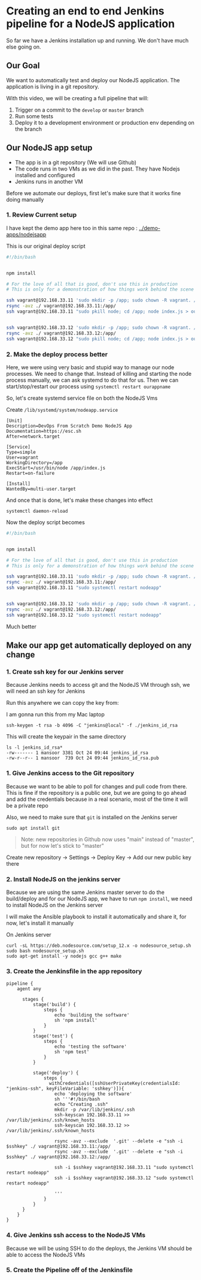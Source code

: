 # Creating an end to end Jenkins pipeline for a NodeJS application

So far we have a Jenkins installation up and running. We don't have much else going on.

## Our Goal

We want to automatically test and deploy our NodeJS application. The application is living in a git
repository.

With this video, we will be creating a full pipeline that will:

1. Trigger on a commit to the `develop` or `master` branch
2. Run some tests
3. Deploy it to a development environment or production env depending on the branch



## Our NodeJS app setup

- The app is in a git repository (We will use Github)
- The code runs in two VMs as we did in the past. They have Nodejs installed and configured
- Jenkins runs in another VM

Before we automate our deploys, first let's make sure that it works fine doing manually

### 1. Review Current setup

I have kept the demo app here too in this same repo : [../demo-apps/nodejsapp](../demo-apps/nodejsapp)

This is our original deploy script

```bash
#!/bin/bash


npm install

# For the love of all that is good, don't use this in production
# This is only for a demonstration of how things work behind the scene

ssh vagrant@192.168.33.11 'sudo mkdir -p /app; sudo chown -R vagrant. /app'
rsync -avz ./ vagrant@192.168.33.11:/app/
ssh vagrant@192.168.33.11 "sudo pkill node; cd /app; node index.js > output.log 2>&1 &"


ssh vagrant@192.168.33.12 'sudo mkdir -p /app; sudo chown -R vagrant. /app'
rsync -avz ./ vagrant@192.168.33.12:/app/
ssh vagrant@192.168.33.12 "sudo pkill node; cd /app; node index.js > output.log 2>&1 &"
```

### 2. Make the deploy process better

Here, we were using very basic and stupid way to manage our node processes. We need to change that.
Instead of killing and starting the node process manually, we can ask systemd to do that for us.
Then we can start/stop/restart our process using `systemctl restart ourappname`

So, let's create systemd service file on both the NodeJS Vms

Create `/lib/systemd/system/nodeapp.service`

```
[Unit]
Description=DevOps From Scratch Demo NodeJS App
Documentation=https://esc.sh
After=network.target

[Service]
Type=simple
User=vagrant
WorkingDirectory=/app
ExecStart=/usr/bin/node /app/index.js
Restart=on-failure

[Install]
WantedBy=multi-user.target
```

And once that is done, let's make these changes into effect

```
systemctl daemon-reload
```

Now the deploy script becomes

```bash
#!/bin/bash


npm install

# For the love of all that is good, don't use this in production
# This is only for a demonstration of how things work behind the scene

ssh vagrant@192.168.33.11 'sudo mkdir -p /app; sudo chown -R vagrant. /app'
rsync -avz ./ vagrant@192.168.33.11:/app/
ssh vagrant@192.168.33.11 "sudo systemctl restart nodeapp"


ssh vagrant@192.168.33.12 'sudo mkdir -p /app; sudo chown -R vagrant. /app'
rsync -avz ./ vagrant@192.168.33.12:/app/
ssh vagrant@192.168.33.12 "sudo systemctl restart nodeapp"
```

Much better


## Make our app get automatically deployed on any change


### 1. Create ssh key for our Jenkins server

Because Jenkins needs to access git and the NodeJS VM through ssh, we will need an ssh key for Jenkins

Run this anywhere we can copy the key from:

I am gonna run this from my Mac laptop

```
ssh-keygen -t rsa -b 4096 -C "jenkins@local" -f ./jenkins_id_rsa
```

This will create the keypair in the same directory
```
ls -l jenkins_id_rsa*
-rw------- 1 mansoor 3381 Oct 24 09:44 jenkins_id_rsa
-rw-r--r-- 1 mansoor  739 Oct 24 09:44 jenkins_id_rsa.pub
```

### 1. Give Jenkins access to the Git repository

Because we want to be able to poll for changes and pull code from there. This is fine if the repository
is a public one, but we are going to go ahead and add the credentials because in a real scenario, most
of the time it will be a private repo


Also, we need to make sure that `git` is installed on the Jenkins server
```
sudo apt install git
```

> Note: new repositories in Github now uses "main" instead of "master", but for now let's stick to "master"

Create new repository -> Settings -> Deploy Key -> Add our new public key there

### 2. Install NodeJS on the jenkins server

Because we are using the same Jenkins master server to do the build/deploy and for our NodeJS app, we have
to run `npm install`, we need to install NodeJS on the Jenkins server

I will make the Ansible playbook to install it automatically and share it, for now, let's install it
manually

On Jenkins server
```
curl -sL https://deb.nodesource.com/setup_12.x -o nodesource_setup.sh
sudo bash nodesource_setup.sh
sudo apt-get install -y nodejs gcc g++ make
```

### 3. Create the Jenkinsfile in the app repository

```
pipeline {
    agent any

      stages {
          stage('build') {
              steps {
                  echo 'building the software'
                  sh 'npm install'
              }
          }
          stage('test') {
              steps {
                  echo 'testing the software'
                  sh 'npm test'
              }
          }

          stage('deploy') {
              steps {
                withCredentials([sshUserPrivateKey(credentialsId: "jenkins-ssh", keyFileVariable: 'sshkey')]){
                  echo 'deploying the software'
                  sh '''#!/bin/bash
                  echo "Creating .ssh"
                  mkdir -p /var/lib/jenkins/.ssh
                  ssh-keyscan 192.168.33.11 >> /var/lib/jenkins/.ssh/known_hosts
                  ssh-keyscan 192.168.33.12 >> /var/lib/jenkins/.ssh/known_hosts

                  rsync -avz --exclude  '.git' --delete -e "ssh -i $sshkey" ./ vagrant@192.168.33.11:/app/
                  rsync -avz --exclude  '.git' --delete -e "ssh -i $sshkey" ./ vagrant@192.168.33.12:/app/

                  ssh -i $sshkey vagrant@192.168.33.11 "sudo systemctl restart nodeapp"
                  ssh -i $sshkey vagrant@192.168.33.12 "sudo systemctl restart nodeapp"

                  '''
              }
          }
      }
    }
}

```

### 4. Give Jenkins ssh access to the NodeJS VMs

Because we will be using SSH to do the deploys, the Jenkins VM should be able to access the NodeJS VMs

### 5. Create the Pipeline off of the Jenkinsfile

